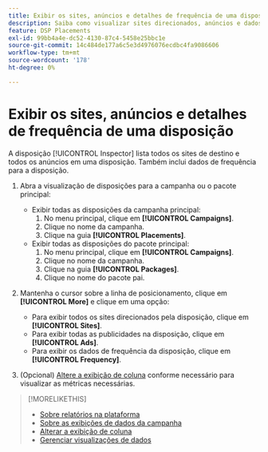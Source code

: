 ```yaml
---
title: Exibir os sites, anúncios e detalhes de frequência de uma disposição
description: Saiba como visualizar sites direcionados, anúncios e dados de frequência para uma disposição.
feature: DSP Placements
exl-id: 99bb4a4e-dc52-4130-87c4-5458e25bbc1e
source-git-commit: 14c484de177a6c5e3d4976076ecdbc4fa9086606
workflow-type: tm+mt
source-wordcount: '178'
ht-degree: 0%

---
```


# Exibir os sites, anúncios e detalhes de frequência de uma disposição

A disposição [!UICONTROL Inspector] lista todos os sites de destino e todos os anúncios em uma disposição. Também inclui dados de frequência para a disposição.

1. Abra a visualização de disposições para a campanha ou o pacote principal:

   * Exibir todas as disposições da campanha principal:
      1. No menu principal, clique em **[!UICONTROL Campaigns]**.
      1. Clique no nome da campanha.
      1. Clique na guia **[!UICONTROL Placements]**.
   * Exibir todas as disposições do pacote principal:
      1. No menu principal, clique em **[!UICONTROL Campaigns]**.
      1. Clique no nome da campanha.
      1. Clique na guia **[!UICONTROL Packages]**.
      1. Clique no nome do pacote pai.


1. Mantenha o cursor sobre a linha de posicionamento, clique em **[!UICONTROL More]** e clique em uma opção:
   * Para exibir todos os sites direcionados pela disposição, clique em **[!UICONTROL Sites]**.
   * Para exibir todas as publicidades na disposição, clique em **[!UICONTROL Ads]**.
   * Para exibir os dados de frequência da disposição, clique em **[!UICONTROL Frequency]**.

1. (Opcional) [Altere a exibição de coluna](column-view-change.md) conforme necessário para visualizar as métricas necessárias.

>[!MORELIKETHIS]
>
>* [Sobre relatórios na plataforma](campaign-reports-about.md)
>* [Sobre as exibições de dados da campanha](campaign-data-views-about.md)
>* [Alterar a exibição de coluna](column-view-change.md)
>* [Gerenciar visualizações de dados](campaign-data-visualization-manage.md)

